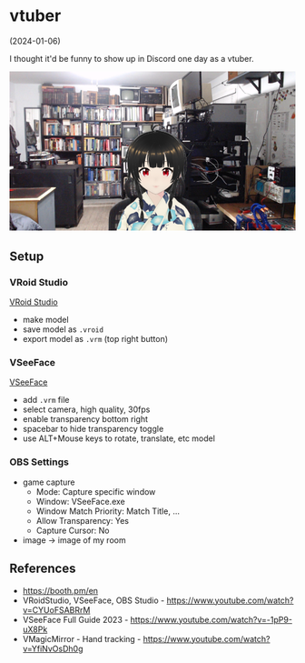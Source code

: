 # vtuber

(2024-01-06)

I thought it'd be funny to show up in Discord one day as a vtuber.

![vtuber.png](./vtuber.png)

## Setup

### VRoid Studio

[VRoid Studio](https://vroid.com/en/studio)

- make model
- save model as `.vroid`
- export model as `.vrm` (top right button)

### VSeeFace

[VSeeFace](https://www.vseeface.icu)

- add `.vrm` file
- select camera, high quality, 30fps
- enable transparency bottom right
- spacebar to hide transparency toggle
- use ALT+Mouse keys to rotate, translate, etc model

### OBS Settings

- game capture
  - Mode: Capture specific window
  - Window: VSeeFace.exe
  - Window Match Priority: Match Title, ...
  - Allow Transparency: Yes
  - Capture Cursor: No
- image -> image of my room

## References

- https://booth.pm/en
- VRoidStudio, VSeeFace, OBS Studio - https://www.youtube.com/watch?v=CYUoFSABRrM
- VSeeFace Full Guide 2023 - https://www.youtube.com/watch?v=-1pP9-uX8Pk
- VMagicMirror - Hand tracking - https://www.youtube.com/watch?v=YfiNvOsDh0g
